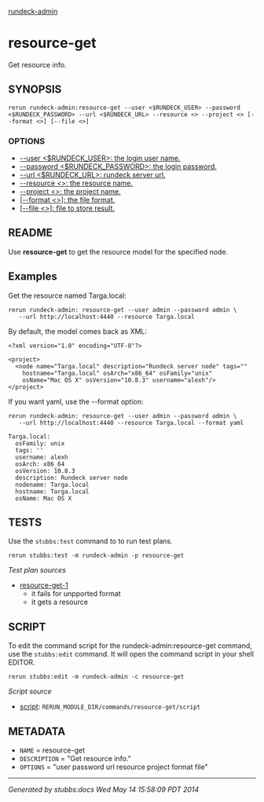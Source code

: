 [rundeck-admin](../../index.html)
# resource-get 

Get resource info.

## SYNOPSIS

    rerun rundeck-admin:resource-get --user <$RUNDECK_USER> --password <$RUNDECK_PASSWORD> --url <$RUNDECK_URL> --resource <> --project <> [--format <>] [--file <>]

### OPTIONS

* [    --user <$RUNDECK_USER>: the login user name.](../../options/user/index.html)
* [    --password <$RUNDECK_PASSWORD>: the login password.](../../options/password/index.html)
* [    --url <$RUNDECK_URL>: rundeck server url.](../../options/url/index.html)
* [    --resource <>: the resource name.](../../options/resource/index.html)
* [    --project <>: the project name.](../../options/project/index.html)
* [   [--format <>]: the file format.](../../options/format/index.html)
* [   [--file <>]: file to store result.](../../options/file/index.html)

## README

Use **resource-get** to get the resource model for the specified node.

Examples
--------

Get the resource named Targa.local:

    rerun rundeck-admin: resource-get --user admin --password admin \
       --url http://localhost:4440 --resource Targa.local
       
By default, the model comes back as XML:

    <?xml version="1.0" encoding="UTF-8"?>

    <project>
      <node name="Targa.local" description="Rundeck server node" tags="" 
        hostname="Targa.local" osArch="x86_64" osFamily="unix" 
        osName="Mac OS X" osVersion="10.8.3" username="alexh"/>
    </project>       

If you want yaml, use the --format option:

    rerun rundeck-admin: resource-get --user admin --password admin \
       --url http://localhost:4440 --resource Targa.local --format yaml

    Targa.local:
      osFamily: unix
      tags: ''
      username: alexh
      osArch: x86_64
      osVersion: 10.8.3
      description: Rundeck server node
      nodename: Targa.local
      hostname: Targa.local
      osName: Mac OS X

## TESTS

Use the `stubbs:test` command to to run test plans.

    rerun stubbs:test -m rundeck-admin -p resource-get

*Test plan sources*

* [resource-get-1](../../tests/resource-get-1.html)
  * it fails for unpported format
  * it gets a resource

## SCRIPT

To edit the command script for the rundeck-admin:resource-get command, 
use the `stubbs:edit`
command. It will open the command script in your shell EDITOR.

    rerun stubbs:edit -m rundeck-admin -c resource-get

*Script source*

* [script](script.html): `RERUN_MODULE_DIR/commands/resource-get/script`

## METADATA

* `NAME` = resource-get
* `DESCRIPTION` = "Get resource info."
* `OPTIONS` = "user password url resource project format file"

----

*Generated by stubbs:docs Wed May 14 15:58:09 PDT 2014*

